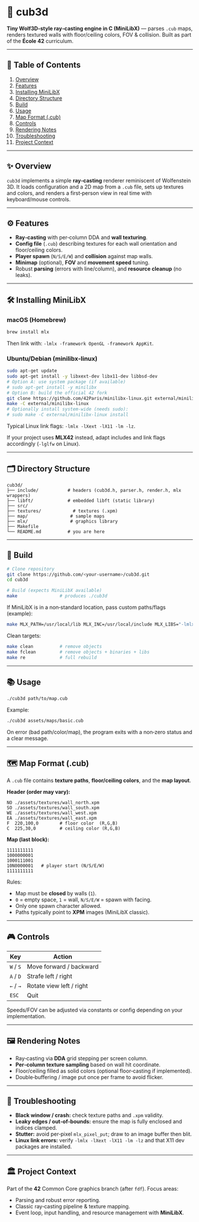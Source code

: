 # 🧭 cub3d

**Tiny Wolf3D‑style ray‑casting engine in C (MiniLibX)** — parses `.cub` maps, renders textured walls with floor/ceiling colors, FOV & collision. Built as part of the **École 42** curriculum.

---

## 📑 Table of Contents

1. [Overview](#overview)
2. [Features](#features)
3. [Installing MiniLibX](#installing-minilibx)
4. [Directory Structure](#directory-structure)
5. [Build](#build)
6. [Usage](#usage)
7. [Map Format (.cub)](#map-format-cub)
8. [Controls](#controls)
9. [Rendering Notes](#rendering-notes)
10. [Troubleshooting](#troubleshooting)
11. [Project Context](#project-context)

---

<a id="overview"></a>

## ✨ Overview

`cub3d` implements a simple **ray‑casting** renderer reminiscent of Wolfenstein 3D.
It loads configuration and a 2D map from a `.cub` file, sets up textures and colors, and renders a first‑person view in real time with keyboard/mouse controls.

---

<a id="features"></a>

## ⚙️ Features

* **Ray‑casting** with per‑column DDA and **wall texturing**.
* **Config file** (`.cub`) describing textures for each wall orientation and floor/ceiling colors.
* **Player spawn** (`N/S/E/W`) and **collision** against map walls.
* **Minimap** (optional), **FOV** and **movement speed** tuning.
* Robust **parsing** (errors with line/column), and **resource cleanup** (no leaks).

---

<a id="installing-minilibx"></a>

## 🛠️ Installing MiniLibX

### macOS (Homebrew)

```bash
brew install mlx
```

Then link with: `-lmlx -framework OpenGL -framework AppKit`.

### Ubuntu/Debian (minilibx-linux)

```bash
sudo apt-get update
sudo apt-get install -y libxext-dev libx11-dev libbsd-dev
# Option A: use system package (if available)
# sudo apt-get install -y minilibx
# Option B: build the official 42 fork
git clone https://github.com/42Paris/minilibx-linux.git external/minilibx-linux
make -C external/minilibx-linux
# Optionally install system-wide (needs sudo):
# sudo make -C external/minilibx-linux install
```

Typical Linux link flags: `-lmlx -lXext -lX11 -lm -lz`.

If your project uses **MLX42** instead, adapt includes and link flags accordingly (`-lglfw` on Linux).

---

<a id="directory-structure"></a>

## 🗂️ Directory Structure

```text
cub3d/
├── include/           # headers (cub3d.h, parser.h, render.h, mlx wrappers)
├── libft/             # embedded libft (static library)
├── src/
├── textures/            # textures (.xpm)
├── map/                # sample maps
├── mlx/                # graphics library
├── Makefile
└── README.md          # you are here
```

---

<a id="build"></a>

## 🚀 Build

```bash
# Clone repository
git clone https://github.com/<your-username>/cub3d.git
cd cub3d

# Build (expects MiniLibX available)
make                # produces ./cub3d
```

If MiniLibX is in a non‑standard location, pass custom paths/flags (example):

```bash
make MLX_PATH=/usr/local/lib MLX_INC=/usr/local/include MLX_LIBS="-lmlx -lXext -lX11 -lm -lz"
```

Clean targets:

```bash
make clean          # remove objects
make fclean         # remove objects + binaries + libs
make re             # full rebuild
```

---

<a id="usage"></a>

## 📚 Usage

```bash
./cub3d path/to/map.cub
```

Example:

```bash
./cub3d assets/maps/basic.cub
```

On error (bad path/color/map), the program exits with a non‑zero status and a clear message.

---

<a id="map-format-cub"></a>

## 🗺️ Map Format (.cub)

A `.cub` file contains **texture paths**, **floor/ceiling colors**, and the **map layout**.

**Header (order may vary):**

```
NO ./assets/textures/wall_north.xpm
SO ./assets/textures/wall_south.xpm
WE ./assets/textures/wall_west.xpm
EA ./assets/textures/wall_east.xpm
F  220,100,0        # floor color  (R,G,B)
C  225,30,0         # ceiling color (R,G,B)
```

**Map (last block):**

```
1111111111
1000000001
1000111001
10N0000001   # player start (N/S/E/W)
1111111111
```

Rules:

* Map must be **closed** by walls (`1`).
* `0` = empty space, `1` = wall, `N/S/E/W` = spawn with facing.
* Only one spawn character allowed.
* Paths typically point to **XPM** images (MiniLibX classic).

---

<a id="controls"></a>

## 🎮 Controls

| Key                | Action                   |
| ------------------ | ------------------------ |
| `W` / `S`          | Move forward / backward  |
| `A` / `D`          | Strafe left / right      |
| `←` / `→`          | Rotate view left / right |
| `ESC`              | Quit                     |

Speeds/FOV can be adjusted via constants or config depending on your implementation.

---

<a id="rendering-notes"></a>

## 🖼️ Rendering Notes

* Ray‑casting via **DDA** grid stepping per screen column.
* **Per‑column texture sampling** based on wall hit coordinate.
* Floor/ceiling filled as solid colors (optional floor‑casting if implemented).
* Double‑buffering / image put once per frame to avoid flicker.

---

<a id="troubleshooting"></a>

## 🧯 Troubleshooting

* **Black window / crash:** check texture paths and `.xpm` validity.
* **Leaky edges / out‑of‑bounds:** ensure the map is fully enclosed and indices clamped.
* **Stutter:** avoid per‑pixel `mlx_pixel_put`; draw to an image buffer then blit.
* **Linux link errors:** verify `-lmlx -lXext -lX11 -lm -lz` and that X11 dev packages are installed.

---

<a id="project-context"></a>

## 🏛️ Project Context

Part of the **42** Common Core graphics branch (after `fdf`). Focus areas:

* Parsing and robust error reporting.
* Classic ray‑casting pipeline & texture mapping.
* Event loop, input handling, and resource management with **MiniLibX**.
